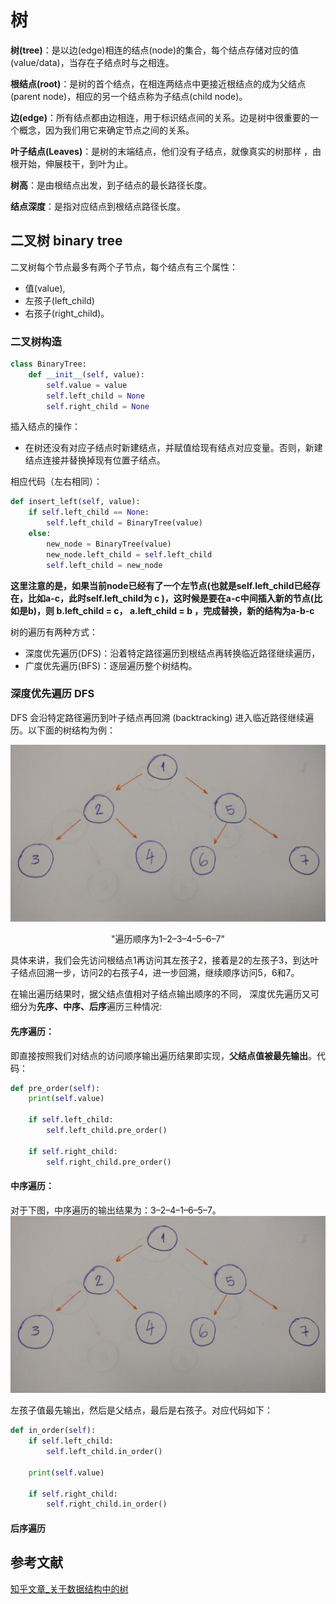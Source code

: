 # 树
**树(tree)**：是以边(edge)相连的结点(node)的集合，每个结点存储对应的值(value/data)，当存在子结点时与之相连。

**根结点(root)**：是树的首个结点，在相连两结点中更接近根结点的成为父结点(parent node)，相应的另一个结点称为子结点(child node)。

**边(edge)**：所有结点都由边相连，用于标识结点间的关系。边是树中很重要的一个概念，因为我们用它来确定节点之间的关系。

**叶子结点(Leaves)**：是树的末端结点，他们没有子结点，就像真实的树那样 ，由根开始，伸展枝干，到叶为止。

**树高**：是由根结点出发，到子结点的最长路径长度。

**结点深度**：是指对应结点到根结点路径长度。

## 二叉树 binary tree
二叉树每个节点最多有两个子节点，每个结点有三个属性：
- 值(value), 
- 左孩子(left_child)
- 右孩子(right_child)。

### 二叉树构造
```python
class BinaryTree:
    def __init__(self, value):
        self.value = value
        self.left_child = None
        self.right_child = None
```

插入结点的操作：
- 在树还没有对应子结点时新建结点，并赋值给现有结点对应变量。否则，新建结点连接并替换掉现有位置子结点。

相应代码（左右相同）：
```python
def insert_left(self, value):
    if self.left_child == None:
        self.left_child = BinaryTree(value)
    else:
        new_node = BinaryTree(value)
        new_node.left_child = self.left_child
        self.left_child = new_node
```

**这里注意的是，如果当前node已经有了一个左节点(也就是self.left_child已经存在，比如a-c，此时self.left_child为 c )，这时候是要在a-c中间插入新的节点(比如是b)，则 b.left_child = c， a.left_child = b ，完成替换，新的结构为a-b-c**

树的遍历有两种方式：
- 深度优先遍历(DFS)：沿着特定路径遍历到根结点再转换临近路径继续遍历，
- 广度优先遍历(BFS)：逐层遍历整个树结构。

### 深度优先遍历 DFS
DFS 会沿特定路径遍历到叶子结点再回溯 (backtracking) 进入临近路径继续遍历。以下面的树结构为例：

![遍历顺序为1–2–3–4–5–6–7](/figures/2021-09-03-13-55-55.png)
<center>"遍历顺序为1–2–3–4–5–6–7"</center>

具体来讲，我们会先访问根结点1再访问其左孩子2，接着是2的左孩子3，到达叶子结点回溯一步，访问2的右孩子4，进一步回溯，继续顺序访问5，6和7。

在输出遍历结果时，据父结点值相对子结点输出顺序的不同，
深度优先遍历又可细分为**先序、中序、后序**遍历三种情况:

#### 先序遍历：
即直接按照我们对结点的访问顺序输出遍历结果即实现，**父结点值被最先输出**。代码：
```python
def pre_order(self):
    print(self.value)

    if self.left_child:
        self.left_child.pre_order()

    if self.right_child:
        self.right_child.pre_order()
```

#### 中序遍历：
对于下图，中序遍历的输出结果为：3–2–4–1–6–5–7。
![中序遍历输出结果为](/figures/2021-09-03-15-07-06.png)

左孩子值最先输出，然后是父结点，最后是右孩子。对应代码如下：
```python
def in_order(self):
    if self.left_child:
        self.left_child.in_order()

    print(self.value)

    if self.right_child:
        self.right_child.in_order()
```

#### 后序遍历


## 参考文献
[知乎文章_关于数据结构中的树](https://zhuanlan.zhihu.com/p/30918614)

